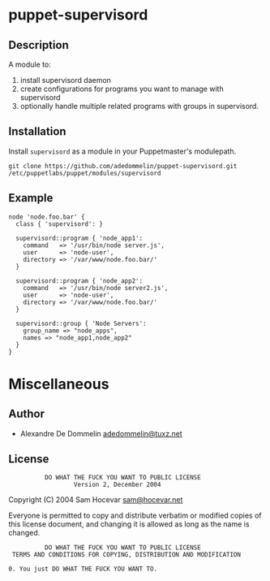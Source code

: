 puppet-supervisord
==================

Description
-----------

A module to:

1. install supervisord daemon
2. create configurations for programs you want to manage with supervisord
3. optionally handle multiple related programs with groups in supervisord.


Installation
------------

Install `supervisord` as a module in your Puppetmaster's modulepath.

    git clone https://github.com/adedommelin/puppet-supervisord.git /etc/puppetlabs/puppet/modules/supervisord


Example
-------

    node 'node.foo.bar' {
      class { 'supervisord': }

      supervisord::program { 'node_app1':
        command   => '/usr/bin/node server.js',
        user      => 'node-user',
        directory => '/var/www/node.foo.bar/'
      }

      supervisord::program { 'node_app2':
        command   => '/usr/bin/node server2.js',
        user      => 'node-user',
        directory => '/var/www/node.foo.bar/'
      }

      supervisord::group { 'Node Servers':
        group_name => "node_apps",
        names => "node_app1,node_app2"
      }
    }


Miscellaneous
=============

Author
------

* Alexandre De Dommelin <adedommelin@tuxz.net>

License
-------

              DO WHAT THE FUCK YOU WANT TO PUBLIC LICENSE
                      Version 2, December 2004

   Copyright (C) 2004 Sam Hocevar <sam@hocevar.net>

   Everyone is permitted to copy and distribute verbatim or modified
   copies of this license document, and changing it is allowed as long
   as the name is changed.

              DO WHAT THE FUCK YOU WANT TO PUBLIC LICENSE
     TERMS AND CONDITIONS FOR COPYING, DISTRIBUTION AND MODIFICATION

    0. You just DO WHAT THE FUCK YOU WANT TO.

